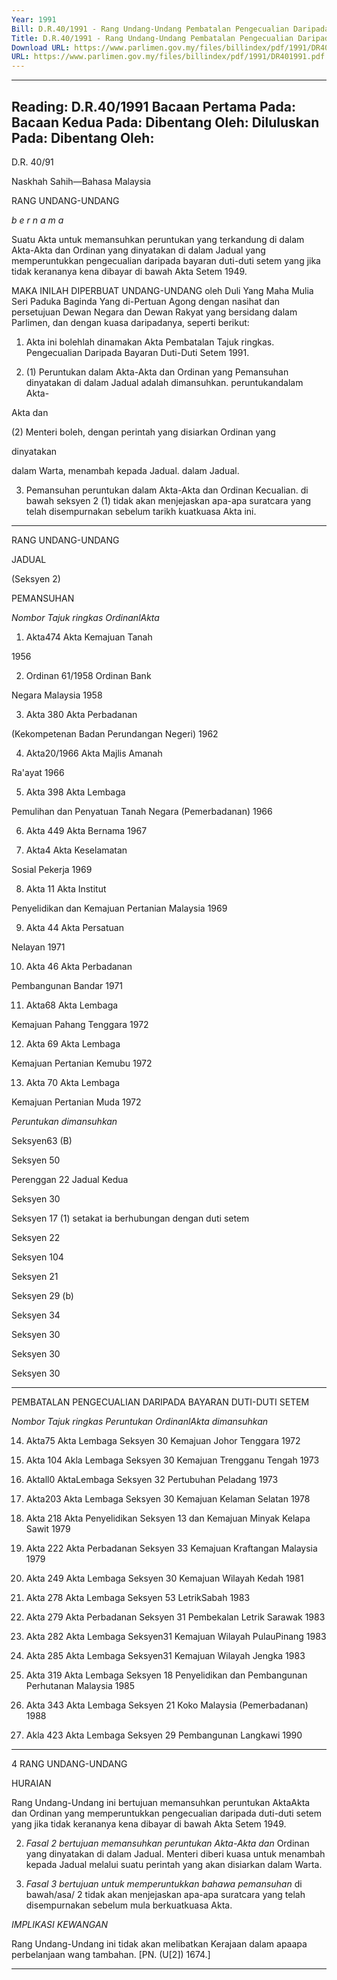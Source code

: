 ```yaml
---
Year: 1991
Bill: D.R.40/1991 - Rang Undang-Undang Pembatalan Pengecualian Daripada Bayaran Duti-Duti Setem 1991 (Lulus)
Title: D.R.40/1991 - Rang Undang-Undang Pembatalan Pengecualian Daripada Bayaran Duti-Duti Setem 1991 (Lulus)
Download URL: https://www.parlimen.gov.my/files/billindex/pdf/1991/DR401991.pdf
URL: https://www.parlimen.gov.my/files/billindex/pdf/1991/DR401991.pdf
---
```

---
Reading:
D.R.40/1991
Bacaan Pertama Pada:
Bacaan Kedua Pada:
Dibentang Oleh:
Diluluskan Pada:
Dibentang Oleh:
---

D.R. 40/91

Naskhah Sahih—Bahasa Malaysia

RANG UNDANG-UNDANG

_b e r n a m a_

Suatu Akta untuk memansuhkan peruntukan yang
terkandung di dalam Akta-Akta dan Ordinan yang
dinyatakan di dalam Jadual yang memperuntukkan
pengecualian daripada bayaran duti-duti setem yang
jika tidak kerananya kena dibayar di bawah Akta
Setem 1949.

MAKA INILAH DIPERBUAT UNDANG-UNDANG
oleh Duli Yang Maha Mulia Seri Paduka Baginda Yang
di-Pertuan Agong dengan nasihat dan persetujuan Dewan
Negara dan Dewan Rakyat yang bersidang dalam
Parlimen, dan dengan kuasa daripadanya, seperti berikut:

1. Akta ini bolehlah dinamakan Akta Pembatalan Tajuk ringkas.
Pengecualian Daripada Bayaran Duti-Duti Setem 1991.

2. (1) Peruntukan dalam Akta-Akta dan Ordinan yang Pemansuhan
dinyatakan di dalam Jadual adalah dimansuhkan. peruntukandalam Akta-

Akta dan

(2) Menteri boleh, dengan perintah yang disiarkan Ordinan yang

dinyatakan

dalam Warta, menambah kepada Jadual. dalam Jadual.

3. Pemansuhan peruntukan dalam Akta-Akta dan Ordinan Kecualian.
di bawah seksyen 2 (1) tidak akan menjejaskan apa-apa
suratcara yang telah disempurnakan sebelum tarikh
kuatkuasa Akta ini.


-----

RANG UNDANG-UNDANG

JADUAL

(Seksyen 2)

PEMANSUHAN

_Nombor_ _Tajuk ringkas_
_OrdinanlAkta_

1. Akta474 Akta Kemajuan Tanah

1956

2. Ordinan 61/1958 Ordinan Bank

Negara Malaysia
1958

3. Akta 380 Akta Perbadanan

(Kekompetenan
Badan Perundangan
Negeri) 1962

4. Akta20/1966 Akta Majlis Amanah

Ra'ayat 1966

5. Akta 398 Akta Lembaga

Pemulihan dan
Penyatuan Tanah
Negara (Pemerbadanan)
1966

6. Akta 449 Akta Bernama 1967

7. Akta4 Akta Keselamatan

Sosial Pekerja
1969

8. Akta 11 Akta Institut

Penyelidikan dan
Kemajuan Pertanian
Malaysia 1969

9. Akta 44 Akta Persatuan

Nelayan 1971

10. Akta 46 Akta Perbadanan

Pembangunan Bandar
1971

11. Akta68 Akta Lembaga

Kemajuan Pahang
Tenggara 1972

12. Akta 69 Akta Lembaga

Kemajuan Pertanian
Kemubu 1972

13. Akta 70 Akta Lembaga

Kemajuan Pertanian
Muda 1972


_Peruntukan_
_dimansuhkan_

Seksyen63 (B)

Seksyen 50

Perenggan 22
Jadual Kedua

Seksyen 30

Seksyen 17 (1)
setakat ia
berhubungan dengan
duti setem

Seksyen 22

Seksyen 104

Seksyen 21

Seksyen 29 (b)

Seksyen 34

Seksyen 30

Seksyen 30

Seksyen 30


-----

PEMBATALAN PENGECUALIAN DARIPADA
BAYARAN DUTI-DUTI SETEM

_Nombor_ _Tajuk ringkas_ _Peruntukan_
_OrdinanlAkta_ _dimansuhkan_

14. Akta75 Akta Lembaga Seksyen 30
Kemajuan Johor
Tenggara 1972

15. Akta 104 Akla Lembaga Seksyen 30
Kemajuan Trengganu
Tengah 1973

16. Aktall0 AktaLembaga Seksyen 32
Pertubuhan Peladang
1973

17. Akta203 Akta Lembaga Seksyen 30
Kemajuan Kelaman
Selatan 1978

18. Akta 218 Akta Penyelidikan Seksyen 13
dan Kemajuan
Minyak Kelapa
Sawit 1979

19. Akta 222 Akta Perbadanan Seksyen 33
Kemajuan Kraftangan
Malaysia 1979

20. Akta 249 Akta Lembaga Seksyen 30
Kemajuan Wilayah
Kedah 1981

21. Akta 278 Akta Lembaga Seksyen 53
LetrikSabah 1983

22. Akta 279 Akta Perbadanan Seksyen 31
Pembekalan Letrik
Sarawak 1983

23. Akta 282 Akta Lembaga Seksyen31
Kemajuan Wilayah
PulauPinang 1983

24. Akta 285 Akta Lembaga Seksyen31
Kemajuan Wilayah
Jengka 1983

25. Akta 319 Akta Lembaga Seksyen 18
Penyelidikan dan
Pembangunan
Perhutanan Malaysia
1985

26. Akta 343 Akta Lembaga Seksyen 21
Koko Malaysia
(Pemerbadanan)
1988

27. Akla 423 Akta Lembaga Seksyen 29
Pembangunan
Langkawi 1990


-----

4 RANG UNDANG-UNDANG

HURAIAN

Rang Undang-Undang ini bertujuan memansuhkan peruntukan AktaAkta dan Ordinan yang memperuntukkan pengecualian daripada
duti-duti setem yang jika tidak kerananya kena dibayar di bawah
Akta Setem 1949.

2. _Fasal 2 bertujuan memansuhkan peruntukan Akta-Akta dan_
Ordinan yang dinyatakan di dalam Jadual. Menteri diberi kuasa untuk
menambah kepada Jadual melalui suatu perintah yang akan disiarkan
dalam Warta.

3. _Fasal 3 bertujuan untuk memperuntukkan bahawa pemansuhan_
di bawah/asa/ 2 tidak akan menjejaskan apa-apa suratcara yang telah
disempurnakan sebelum mula berkuatkuasa Akta.

_IMPLIKASI_ _KEWANGAN_

Rang Undang-Undang ini tidak akan melibatkan Kerajaan dalam apaapa perbelanjaan wang tambahan. [PN. (U[2]) 1674.]


-----

